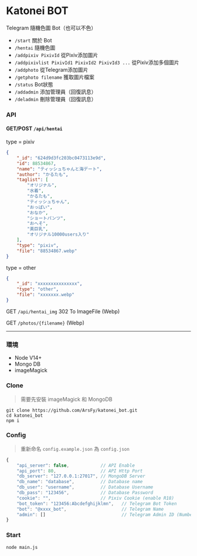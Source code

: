 # Katonei BOT

Telegram 隨機色圖 Bot（也可以不色）

- `/start` 關於 Bot
- `/hentai` 隨機色圖
- `/addpixiv PixivId` 從Pixiv添加圖片
- `/addpixivlist PixivId1 PixivId2 PixivId3 ...` 從Pixiv添加多個圖片
- `/addphoto` 從Telegram添加圖片
- `/getphoto filename` 獲取圖片檔案
- `/status` Bot狀態
- `/addadmin` 添加管理員（回復訊息）
- `/deladmin` 刪除管理員（回復訊息）

### API

#### GET/POST `/api/hentai`

type = pixiv
```json
{
    "_id": "624d9d3fc203bc0473113e9d",
    "id": 88534867,
    "name": "ティッシュちゃんと海デート",
    "author": "かるたも",
    "taglist": [
        "オリジナル",
        "水着",
        "かるたも",
        "ティッシュちゃん",
        "おっぱい",
        "おなか",
        "ショートパンツ",
        "おへそ",
        "美巨乳",
        "オリジナル10000users入り"
    ],
    "type": "pixiv",
    "file": "88534867.webp"
}
```
type = other
```json
{
    "_id": "xxxxxxxxxxxxxxx",
    "type": "other",
    "file": "xxxxxxx.webp"
}
```

GET `/api/hentai_img` 302 To ImageFile (Webp)

GET `/photos/{filename}` (Webp)

-----

### 環境

- Node V14+
- Mongo DB
- imageMagick

### Clone

> 需要先安裝 imageMagick 和 MongoDB

```
git clone https://github.com/ArsFy/katonei_bot.git
cd katonei_bot
npm i
```

### Config

> 重新命名 `config.example.json` 為 `config.json`

```js
{
    "api_server": false,            // API Enable
    "api_port": 80,                 // API Http Port
    "db_server": "127.0.0.1:27017", // MongoDB Server
    "db_name": "database",          // Database name
    "db_user": "username",          // Database Username
    "db_pass": "123456",            // Database Password
    "cookie": "",                   // Pixiv Cookie (enable R18)
    "bot_token": "123456:Abcdefghijklmn",   // Telegram Bot Token
    "bot": "@xxxx_bot",                     // Telegram Name
    "admin": []                             // Telegram Admin ID (Number)
}
```

### Start

```
node main.js
```
